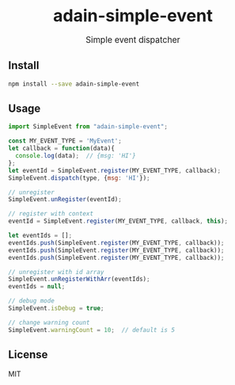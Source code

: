 <big><h1 align="center">adain-simple-event</h1></big>

<p align="center"><big>
Simple event dispatcher
</big></p>


## Install

```sh
npm install --save adain-simple-event
```

## Usage

```js
import SimpleEvent from "adain-simple-event";

const MY_EVENT_TYPE = 'MyEvent';
let callback = function(data){
  console.log(data);  // {msg: 'HI'}
};
let eventId = SimpleEvent.register(MY_EVENT_TYPE, callback);
SimpleEvent.dispatch(type, {msg: 'HI'});

// unregister
SimpleEvent.unRegister(eventId);

// register with context
eventId = SimpleEvent.register(MY_EVENT_TYPE, callback, this);

let eventIds = [];
eventIds.push(SimpleEvent.register(MY_EVENT_TYPE, callback));
eventIds.push(SimpleEvent.register(MY_EVENT_TYPE, callback));
eventIds.push(SimpleEvent.register(MY_EVENT_TYPE, callback));

// unregister with id array
SimpleEvent.unRegisterWithArr(eventIds);
eventIds = null;

// debug mode
SimpleEvent.isDebug = true;

// change warning count
SimpleEvent.warningCount = 10;  // default is 5

```

## License
MIT
